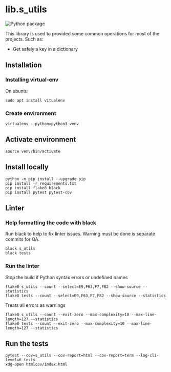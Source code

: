# lib.s_utils

![Python package](https://github.com/soft-r-evolution/lib.s_utils/workflows/Python%20package/badge.svg)

This library is used to provided some common operations for most of the projects. Such as:

* Get safely a key in a dictionary

## Installation

### Installing virtual-env

On ubuntu

```
sudo apt install vitualenv
```

### Create environment

```
virtualenv --python=python3 venv
```

## Activate environment

```
source venv/bin/activate
```

## Install locally

```
python -m pip install --upgrade pip
pip install -r requirements.txt
pip install flake8 black
pip install pytest pytest-cov
```

## Linter

### Help formatting the code with black

Run black to help to fix linter issues. Warning must be done is separate commits for QA.

```
black s_utils
black tests
```

### Run the linter

Stop the build if Python syntax errors or undefined names

```
flake8 s_utils --count --select=E9,F63,F7,F82 --show-source --statistics
flake8 tests --count --select=E9,F63,F7,F82 --show-source --statistics
```

Treats all errors as warnings

```
flake8 s_utils --count --exit-zero --max-complexity=10 --max-line-length=127 --statistics
flake8 tests --count --exit-zero --max-complexity=10 --max-line-length=127 --statistics
```

## Run the tests

```
pytest --cov=s_utils --cov-report=html --cov-report=term --log-cli-level=6 tests
xdg-open htmlcov/index.html
```
